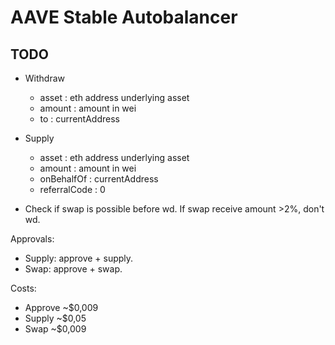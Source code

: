 # AAVE Stable Autobalancer

## TODO
- Withdraw
    - asset         : eth address underlying asset
    - amount        : amount in wei
    - to            : currentAddress

- Supply
    - asset         : eth address underlying asset
    - amount        : amount in wei
    - onBehalfOf    : currentAddress
    - referralCode  : 0

- Check if swap is possible before wd. If swap receive amount >2%, don't wd.


Approvals:
- Supply: approve + supply.
- Swap: approve + swap.

Costs:
- Approve ~$0,009
- Supply ~$0,05
- Swap ~$0,009